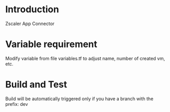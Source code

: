 # Introduction 
Zscaler App Connector 

# Variable requirement
Modify variable from file variables.tf to adjust name, number of created vm, etc.

# Build and Test
Build will be automatically triggered only if you have a branch with the prefix:  dev
